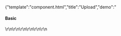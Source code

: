 {"template":"component.html","title":"Upload","demo":"<h4>Basic</h4>\r\n\r\n<!-- START: FIRSTDEMO -->\r\n\r\n<style>\r\n\t.filelists { margin: 20px 0; }\r\n\t.filelists h5 { margin: 10px 0 0; }\r\n\t.filelists .cancel_all { color: red; cursor: pointer; clear: both; font-size: 10px; margin: 0; text-transform: uppercase; }\r\n\t.filelist { margin: 0; padding: 10px 0; }\r\n\t.filelist li { background: #fff; border-bottom: 1px solid #ECEFF1; font-size: 14px; list-style: none; padding: 5px; position: relative; }\r\n\t.filelist li .bar { background: #eceff1; content: ''; height: 100%; left: 0; position: absolute; top: 0; width: 0; z-index: 0;\r\n\t\t-webkit-transition: width 0.1s linear;\r\n\t\t\t\ttransition: width 0.1s linear;\r\n\t}\r\n\t.filelist li .content { display: block; overflow: hidden; position: relative; z-index: 1; }\r\n\t.filelist li .file { color: #455A64; float: left; display: block; overflow: hidden; text-overflow: ellipsis; max-width: 50%; white-space: nowrap; }\r\n\t.filelist li .progress { color: #B0BEC5; display: block; float: right; font-size: 10px; text-transform: uppercase; }\r\n\t.filelist li .cancel { color: red; cursor: pointer; display: block; float: right; font-size: 10px; margin: 0 0 0 10px; text-transform: uppercase; }\r\n\t.filelist li.error .file { color: red; }\r\n\t.filelist li.error .progress { color: red; }\r\n\t.filelist li.error .cancel { display: none; }\r\n</style>\r\n\r\n<script>\r\n\t$(document).ready(function() {\r\n\t\t$(\".upload\").upload({\r\n\t\t\tmaxSize: 1073741824,\r\n\t\t\tbeforeSend: onBeforeSend\r\n\t\t}).on(\"start.upload\", onStart)\r\n\t\t  .on(\"complete.upload\", onComplete)\r\n\t\t  .on(\"filestart.upload\", onFileStart)\r\n\t\t  .on(\"fileprogress.upload\", onFileProgress)\r\n\t\t  .on(\"filecomplete.upload\", onFileComplete)\r\n\t\t  .on(\"fileerror.upload\", onFileError)\r\n\t\t  .on(\"chunkstart.upload\", onChunkStart)\r\n\t\t  .on(\"chunkprogress.upload\", onChunkProgress)\r\n\t\t  .on(\"chunkcomplete.upload\", onChunkComplete)\r\n\t\t  .on(\"chunkerror.upload\", onChunkError)\r\n\t\t  .on(\"queued.upload\", onQueued);\r\n\r\n\t\t$(\".filelist.queue\").on(\"click\", \".cancel\", onCancel);\r\n\t\t$(\".cancel_all\").on(\"click\", onCancelAll);\r\n\t});\r\n\r\n\tfunction onCancel(e) {\r\n\t\tconsole.log(\"Cancel\");\r\n\t\tvar index = $(this).parents(\"li\").data(\"index\");\r\n\t\t$(this).parents(\"form\").find(\".upload\").upload(\"abort\", parseInt(index, 10));\r\n\t}\r\n\r\n\tfunction onCancelAll(e) {\r\n\t\tconsole.log(\"Cancel All\");\r\n\t\t$(this).parents(\"form\").find(\".upload\").upload(\"abort\");\r\n\t}\r\n\r\n\tfunction onBeforeSend(formData, file) {\r\n\t\tconsole.log(\"Before Send\");\r\n\t\tformData.append(\"test_field\", \"test_value\");\r\n\t\t// return (file.name.indexOf(\".jpg\") < -1) ? false : formData; // cancel all jpgs\r\n\t\treturn formData;\r\n\t}\r\n\r\n\tfunction onQueued(e, files) {\r\n\t\tconsole.log(\"Queued\");\r\n\t\tvar html = '';\r\n\t\tfor (var i = 0; i < files.length; i++) {\r\n\t\t\thtml += '<li data-index=\"' + files[i].index + '\"><span class=\"content\"><span class=\"file\">' + files[i].name + '</span><span class=\"cancel\">Cancel</span><span class=\"progress\">Queued</span></span><span class=\"bar\"></span></li>';\r\n\t\t}\r\n\r\n\t\t$(this).parents(\"form\").find(\".filelist.queue\")\r\n\t\t\t.append(html);\r\n\t}\r\n\r\n\tfunction onStart(e, files) {\r\n\t\tconsole.log(\"Start\");\r\n\t\t$(this).parents(\"form\").find(\".filelist.queue\")\r\n\t\t\t.find(\"li\")\r\n\t\t\t.find(\".progress\").text(\"Waiting\");\r\n\t}\r\n\r\n\tfunction onComplete(e) {\r\n\t\tconsole.log(\"Complete\");\r\n\t\t// All done!\r\n\t}\r\n\r\n\tfunction onFileStart(e, file) {\r\n\t\tconsole.log(\"File Start\");\r\n\t\t$(this).parents(\"form\").find(\".filelist.queue\")\r\n\t\t\t.find(\"li[data-index=\" + file.index + \"]\")\r\n\t\t\t.find(\".progress\").text(\"0%\");\r\n\t}\r\n\r\n\tfunction onFileProgress(e, file, percent) {\r\n\t\tconsole.log(\"File Progress\");\r\n\t\tvar $file = $(this).parents(\"form\").find(\".filelist.queue\").find(\"li[data-index=\" + file.index + \"]\");\r\n\r\n\t\t$file.find(\".progress\").text(percent + \"%\")\r\n\t\t$file.find(\".bar\").css(\"width\", percent + \"%\");\r\n\t}\r\n\r\n\tfunction onFileComplete(e, file, response) {\r\n\t\tconsole.log(\"File Complete\");\r\n\t\tif (response.trim() === \"\" || response.toLowerCase().indexOf(\"error\") > -1) {\r\n\t\t\t$(this).parents(\"form\").find(\".filelist.queue\")\r\n\t\t\t\t.find(\"li[data-index=\" + file.index + \"]\").addClass(\"error\")\r\n\t\t\t\t.find(\".progress\").text(response.trim());\r\n\t\t} else {\r\n\t\t\tvar $target = $(this).parents(\"form\").find(\".filelist.queue\").find(\"li[data-index=\" + file.index + \"]\");\r\n\t\t\t$target.find(\".file\").text(file.name);\r\n\t\t\t$target.find(\".progress\").remove();\r\n\t\t\t$target.find(\".cancel\").remove();\r\n\t\t\t$target.appendTo( $(this).parents(\"form\").find(\".filelist.complete\") );\r\n\t\t}\r\n\t}\r\n\r\n\tfunction onFileError(e, file, error) {\r\n\t\tconsole.log(\"File Error\");\r\n\t\t$(this).parents(\"form\").find(\".filelist.queue\")\r\n\t\t\t.find(\"li[data-index=\" + file.index + \"]\").addClass(\"error\")\r\n\t\t\t.find(\".progress\").text(\"Error: \" + error);\r\n\t}\r\n\r\n\tfunction onChunkStart(e, file) {\r\n\t\tconsole.log(\"Chunk Start\");\r\n\t}\r\n\r\n\tfunction onChunkProgress(e, file, percent) {\r\n\t\tconsole.log(\"Chunk Progress\");\r\n\t}\r\n\r\n\tfunction onChunkComplete(e, file, response) {\r\n\t\tconsole.log(\"Chunk Complete\");\r\n\t}\r\n\r\n\tfunction onChunkError(e, file, error) {\r\n\t\tconsole.log(\"Chunk Error\");\r\n\t}\r\n</script>\r\n\r\n<div class=\"demo_container\">\r\n\t<div class=\"demo_example\">\r\n\t\t<form action=\"#\" method=\"GET\" class=\"form demo_form\">\r\n\t\t\t<div class=\"upload\" data-upload-options='{\"action\":\"../_extra/upload-target.php\"}'></div>\r\n\t\t\t<div class=\"filelists\">\r\n\t\t\t\t<h5>Complete</h5>\r\n\t\t\t\t<ol class=\"filelist complete\">\r\n\t\t\t\t</ol>\r\n\t\t\t\t<h5>Queued</h5>\r\n\t\t\t\t<ol class=\"filelist queue\">\r\n\t\t\t\t</ol>\r\n\t\t\t\t<span class=\"cancel_all\">Cancel All</span>\r\n\t\t\t</div>\r\n\t\t</form>\r\n\t</div>\r\n\t<div class=\"demo_code\">\r\n\t\t<pre><code class=\"language-html\">&lt;div class=&quot;upload&quot;&gt;&lt;/div&gt;</code></pre>\r\n\t\t<pre><code class=\"language-javascript\">$(\".upload\").upload({\r\n\taction: \"//example.com/handle-upload.php\"\r\n});</code></pre>\r\n\t</div>\r\n</div>\r\n\r\n<!-- END: FIRSTDEMO -->\r\n\r\n<h4>Chunked Uploads</h4>\r\n<div class=\"demo_container\">\r\n\t<div class=\"demo_example\">\r\n\t\t<form action=\"#\" method=\"GET\" class=\"form demo_form\">\r\n\t\t\t<div class=\"upload\" data-upload-options='{\"action\":\"../_extra/upload-chunked.php\",\"chunked\":true}'></div>\r\n\t\t\t<div class=\"filelists\">\r\n\t\t\t\t<h5>Complete</h5>\r\n\t\t\t\t<ol class=\"filelist complete\">\r\n\t\t\t\t</ol>\r\n\t\t\t\t<h5>Queued</h5>\r\n\t\t\t\t<ol class=\"filelist queue\">\r\n\t\t\t\t</ol>\r\n\t\t\t\t<span class=\"cancel_all\">Cancel All</span>\r\n\t\t\t</div>\r\n\t\t</form>\r\n\t</div>\r\n\t<div class=\"demo_code\">\r\n\t\t<pre><code class=\"language-html\">&lt;div class=&quot;upload&quot;&gt;&lt;/div&gt;</code></pre>\r\n\t\t<pre><code class=\"language-javascript\">$(\".upload\").upload({\r\n\taction: \"//example.com/handle-chunked-upload.php\",\r\n\tchunked: true\r\n});</code></pre>\r\n\t</div>\r\n</div>\r\n\r\n<h4>No Theme</h4>\r\n<div class=\"demo_container\">\r\n\t<div class=\"demo_example\">\r\n\t\t<form action=\"#\" method=\"GET\" class=\"form demo_form\">\r\n\t\t\t<div class=\"upload\" data-upload-options='{\"action\":\"../_extra/upload-target.php\",\"theme\":\"\"}'></div>\r\n\t\t\t<div class=\"filelists\">\r\n\t\t\t\t<h5>Complete</h5>\r\n\t\t\t\t<ol class=\"filelist complete\">\r\n\t\t\t\t</ol>\r\n\t\t\t\t<h5>Queued</h5>\r\n\t\t\t\t<ol class=\"filelist queue\">\r\n\t\t\t\t</ol>\r\n\t\t\t\t<span class=\"cancel_all\">Cancel All</span>\r\n\t\t\t</div>\r\n\t\t</form>\r\n\t</div>\r\n\t<div class=\"demo_code\">\r\n\t\t<pre><code class=\"language-html\">&lt;div class=&quot;upload&quot;&gt;&lt;/div&gt;</code></pre>\r\n\t\t<pre><code class=\"language-javascript\">$(\".upload\").upload({\r\n\taction: \"//example.com/handle-upload.php\",\r\n\ttheme: \"\"\r\n});</code></pre>\r\n\t</div>\r\n</div>\r\n","asset_root":"../","year":2017}

 #Upload Demo
<p class="back_link"><a href="https://formstone.it/components/upload">View Documentation</a></p>